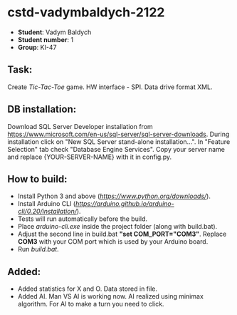 # cstd-vadymbaldych-2122

- **Student**: Vadym Baldych
- **Student number**: 1
- **Group**: KI-47

## Task: 
Create *Tic-Tac-Toe* game.
HW interface - SPI.
Data drive format XML.

## DB installation:
Download SQL Server Developer installation from https://www.microsoft.com/en-us/sql-server/sql-server-downloads.
During installation click on "New SQL Server stand-alone installation...".
In "Feature Selection" tab check "Database Engine Services".
Copy your server name and replace {YOUR-SERVER-NAME} with it in config.py.

## How to build:
- Install Python 3 and above (*https://www.python.org/downloads/*).
- Install Arduino CLI (*https://arduino.github.io/arduino-cli/0.20/installation/*).
- Tests will run automatically before the build.
- Place *arduino-cli.exe* inside the project folder (along with build.bat).
- Adjust the second line in build.bat **"set COM_PORT="COM3"**. Replace **COM3** with your COM port which is used by your Arduino board.
- Run *build.bat*.

## Added:
- Added statistics for X and O. Data stored in file.
- Added AI. Man VS AI is working now. AI realized using minimax algorithm.
For AI to make a turn you need to click.